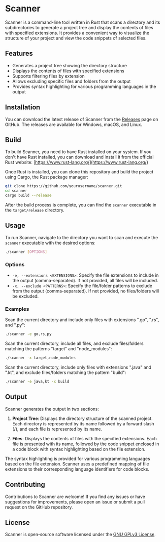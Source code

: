 # Scanner

Scanner is a command-line tool written in Rust that scans a directory and its subdirectories to generate a project tree and display the contents of files with specified extensions. It provides a convenient way to visualize the structure of your project and view the code snippets of selected files.

## Features

- Generates a project tree showing the directory structure
- Displays the contents of files with specified extensions
- Supports filtering files by extension
- Allows excluding specific files and folders from the output
- Provides syntax highlighting for various programming languages in the output

## Installation

You can download the latest release of Scanner from the [Releases](https://github.com/Velka-DEV/scanner/releases) page on GitHub. The releases are available for Windows, macOS, and Linux.

## Build

To build Scanner, you need to have Rust installed on your system. If you don't have Rust installed, you can download and install it from the official Rust website: [https://www.rust-lang.org/](https://www.rust-lang.org/)

Once Rust is installed, you can clone this repository and build the project using Cargo, the Rust package manager:

```bash
git clone https://github.com/yourusername/scanner.git
cd scanner
cargo build --release
```

After the build process is complete, you can find the `scanner` executable in the `target/release` directory.

## Usage

To run Scanner, navigate to the directory you want to scan and execute the `scanner` executable with the desired options:

```bash
./scanner [OPTIONS]
```

### Options

- `-e, --extensions <EXTENSIONS>`: Specify the file extensions to include in the output (comma-separated). If not provided, all files will be included.
- `-x, --exclude <PATTERNS>`: Specify the file/folder patterns to exclude from the output (comma-separated). If not provided, no files/folders will be excluded.

### Examples

Scan the current directory and include only files with extensions ".go", ".rs", and ".py":

```bash
./scanner -e go,rs,py
```

Scan the current directory, include all files, and exclude files/folders matching the patterns "target" and "node_modules":

```bash
./scanner -x target,node_modules
```

Scan the current directory, include only files with extensions ".java" and ".kt", and exclude files/folders matching the pattern "build":

```bash
./scanner -e java,kt -x build
```

## Output

Scanner generates the output in two sections:

1. **Project Tree**: Displays the directory structure of the scanned project. Each directory is represented by its name followed by a forward slash (/), and each file is represented by its name.

2. **Files**: Displays the contents of files with the specified extensions. Each file is presented with its name, followed by the code snippet enclosed in a code block with syntax highlighting based on the file extension.

The syntax highlighting is provided for various programming languages based on the file extension. Scanner uses a predefined mapping of file extensions to their corresponding language identifiers for code blocks.

## Contributing

Contributions to Scanner are welcome! If you find any issues or have suggestions for improvements, please open an issue or submit a pull request on the GitHub repository.

## License

Scanner is open-source software licensed under the [GNU GPLv3 License](LICENSE).

